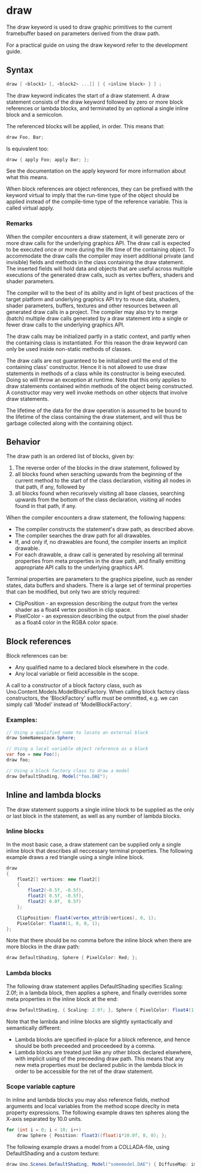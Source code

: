 # draw

The draw keyword is used to draw graphic primitives to the current framebuffer based on parameters derived from the draw path.

For a practical guide on using the draw keyword refer to the development guide.

## Syntax

```csharp
draw [ <block1> [, <block2> ...]] [ { <inline block> } ] ; 
```

The draw keyword indicates the start of a draw statement. A draw statement consists of the draw keyword followed by zero or more block references or lambda blocks, and terminated by an optional a single inline block and a semicolon.

The referenced blocks will be applied, in order. This means that:

```csharp
draw Foo, Bar;
```

Is equivalent too:

```csharp
draw { apply Foo; apply Bar; };
```

See the documentation on the apply keyword for more information about what this means.

When block references are object references, they can be prefixed with the keyword virtual to imply that the run-time type of the object should be applied instead of the compile-time type of the reference variable. This is called virtual apply.

### Remarks

When the compiler encounters a draw statement, it will generate zero or more draw calls for the underlying graphics API. The draw call is expected to be executed once or more during the life time of the containing object. To accommodate the draw calls the compiler may insert additional private (and invisible) fields and methods in the class containing the draw statement. The inserted fields will hold data and objects that are useful across multiple executions of the generated draw calls, such as vertex buffers, shaders and shader parameters.

The compiler will to the best of its ability and in light of best practices of the target platform and underlying graphics API try to reuse data, shaders, shader parameters, buffers, textures and other resources between all generated draw calls in a project. The compiler may also try to merge (batch) multiple draw calls generated by a draw statement into a single or fewer draw calls to the underlying graphics API.

The draw calls may be initialized partly in a static context, and partly when the containing class is instantiated. For this reason the draw keyword can only be used inside non-static methods of classes.

The draw calls are not guaranteed to be initialized until the end of the containing class' constructor. Hence it is not allowed to use draw statements in methods of a class while its constructor is being executed. Doing so will throw an exception at runtime. Note that this only applies to draw statements contained wihtin methods of the object being constructed. A constructor may very well invoke methods on other objects that involve draw statements.

The lifetime of the data for the draw operation is assumed to be bound to the lifetime of the class containing the draw statement, and will thus be garbage collected along with the containing object.

## Behavior

The draw path is an ordered list of blocks, given by:

1. The reverse order of the blocks in the draw statement, followed by
2. all blocks found when seraching upwards from the beginning of the current method to the start of the class declaration, visiting all nodes in that path, if any, followed by
3. all blocks found when recurisvely visiting all base classes, searching upwards from the bottom of the class declaration, visiting all nodes found in that path, if any.

When the compiler encounters a draw statement, the following happens:

* The compiler constructs the statement's draw path, as described above.
* The compiler searches the draw path for all drawables.
* If, and only if, no drawables are found, the compiler inserts an implicit drawable.
* For each drawable, a draw call is generated by resolving all terminal properties from meta properties in the draw path, and finally emitting appropriate API calls to the underlying graphics API.

Terminal properties are parameters to the graphics pipeline, such as render states, data buffers and shaders. There is a large set of terminal properties that can be modified, but only two are stricly required:

* ClipPosition - an expression describing the output from the vertex shader as a float4 vertex position in clip space.
* PixelColor - an expression describing the output from the pixel shader as a float4 color in the RGBA color space.

## Block references

Block references can be:

* Any qualified name to a declared block elsewhere in the code.
* Any local variable or field accessible in the scope.

A call to a constructor of a block factory class, such as Uno.Content.Models.ModelBlockFactory. When calling block factory class constructors, the 'BlockFactory' suffix must be ommitted, e.g. we can simply call 'Model' instead of 'ModelBlockFactory'.

### Examples:

```csharp
// Using a qualified name to locate an external block
draw SomeNamespace.Sphere;

// Using a local variable object reference as a block
var foo = new Foo();
draw foo;

// Using a block factory class to draw a model
draw DefaultShading, Model("foo.DAE");
```

## Inline and lambda blocks

The draw statement supports a single inline block to be supplied as the only or last block in the statement, as well as any number of lambda blocks.

### Inline blocks

In the most basic case, a draw statement can be supplied only a single inline block that describes all neccessary terminal properties. The following example draws a red triangle using a single inline block.

```csharp
draw
{
    float2[] vertices: new float2[]
    {
        float2(-0.5f, -0.5f),
        float2( 0.5f, -0.5f),
        float2( 0.0f,  0.5f)
    };

    ClipPosition: float4(vertex_attrib(vertices), 0, 1);
    PixelColor: float4(1, 0, 0, 1);
};
```

Note that there should be no comma before the inline block when there are more blocks in the draw path:

```csharp
draw DefaultShading, Sphere { PixelColor: Red; };
```

### Lambda blocks

The following draw statement applies DefaultShading specifies Scaling: 2.0f; in a lambda block, then applies a sphere, and finally overrides some meta properties in the inline block at the end:

```csharp
draw DefaultShading, { Scaling: 2.0f; }, Sphere { PixelColor: float4(1,0,0,1); };
```

Note that the lambda and inline blocks are slightly syntactically and semantically different:

* Lambda blocks are specified in-place for a block reference, and hence should be both preceeded and proceedeed by a comma.
* Lambda blocks are treated just like any other block declared elsewhere, with implicit using of the preceeding draw path. This means that any new meta properties must be declared public in the lambda block in order to be accessible for the ret of the draw statement.

### Scope variable capture

In inline and lambda blocks you may also reference fields, method arguments and local variables from the method scope direclty in meta property expressions. The following example draws ten spheres along the X-axis separated by 10.0 units.

```csharp
for (int i = 0; i < 10; i++)
    draw Sphere { Position: float3((float)i*10.0f, 0, 0); };
```
    
The following example draws a model from a COLLADA-file, using DefaultShading and a custom texture:

```csharp
draw Uno.Scenes.DefaultShading, Model("somemodel.DAE") { DiffuseMap: import Texture2D("sometexture.png"); };
```
